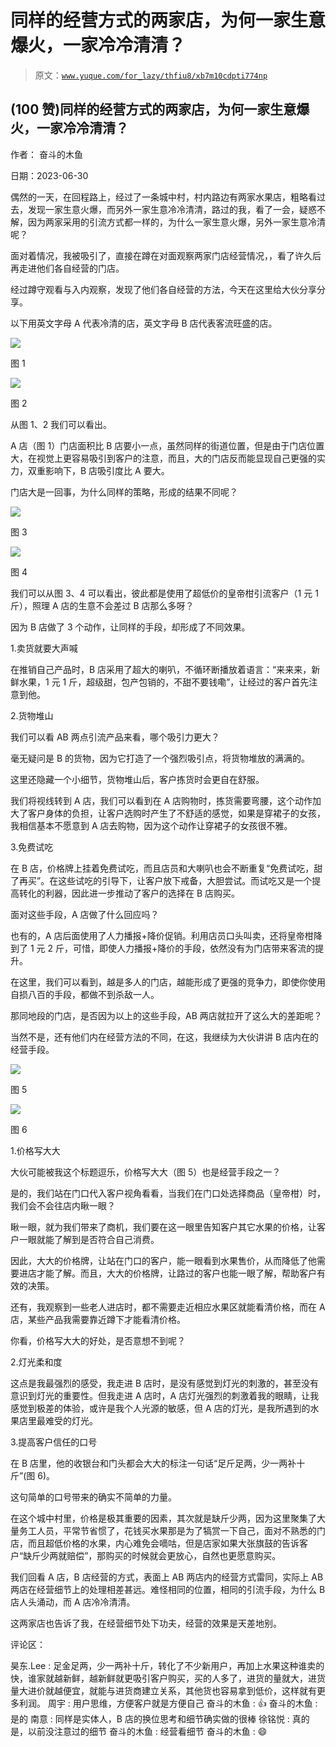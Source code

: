 # 同样的经营方式的两家店，为何一家生意爆火，一家冷冷清清？

> 原文：[`www.yuque.com/for_lazy/thfiu8/xb7m10cdpti774np`](https://www.yuque.com/for_lazy/thfiu8/xb7m10cdpti774np)



## (100 赞)同样的经营方式的两家店，为何一家生意爆火，一家冷冷清清？ 

作者： 奋斗的木鱼 

日期：2023-06-30 

偶然的一天，在回程路上，经过了一条城中村，村内路边有两家水果店，粗略看过去，发现一家生意火爆，而另外一家生意冷冷清清，路过的我，看了一会，疑惑不解，因为两家采用的引流方式都一样的，为什么一家生意火爆，另外一家生意冷清呢？ 

面对着情况，我被吸引了，直接在蹲在对面观察两家门店经营情况，，看了许久后再走进他们各自经营的门店。 

经过蹲守观看与入内观察，发现了他们各自经营的方法，今天在这里给大伙分享分享。 

以下用英文字母 A 代表冷清的店，英文字母 B 店代表客流旺盛的店。 

![](img/0727d19d9335ca2c3ad297f0a9bcd536.png) 

图 1  

![](img/eae5a1e56a19bc717249b7524f217b75.png) 

图 2 

从图 1、2 我们可以看出。 

A 店（图 1）门店面积比 B 店要小一点，虽然同样的街道位置，但是由于门店位置大，在视觉上更容易吸引到客户的注意，而且，大的门店反而能显现自己更强的实力，双重影响下，B 店吸引度比 A 要大。 

门店大是一回事，为什么同样的策略，形成的结果不同呢？ 

![](img/6942c8d68f2943bd61c0ebfef42040be.png) 

图 3 

![](img/e29a763b83e87c23079d80b7f9e3b6a1.png) 

图 4 

我们可以从图 3、4 可以看出，彼此都是使用了超低价的皇帝柑引流客户（1 元 1 斤），照理 A 店的生意不会差过 B 店那么多呀？ 

因为 B 店做了 3 个动作，让同样的手段，却形成了不同效果。 

1.卖货就要大声喊 

在推销自己产品时，B 店采用了超大的喇叭，不循环断播放着语言：“来来来，新鲜水果，1 元 1 斤，超级甜，包产包销的，不甜不要钱嘞”，让经过的客户首先注意到他。 

2.货物堆山 

我们可以看 AB 两点引流产品来看，哪个吸引力更大？ 

毫无疑问是 B 的货物，因为它打造了一个强烈吸引点，将货物堆放的满满的。 

这里还隐藏一个小细节，货物堆山后，客户拣货时会更自在舒服。 

我们将视线转到 A 店，我们可以看到在 A 店购物时，拣货需要弯腰，这个动作加大了客户身体的负担，让客户选购时产生了不舒适的感觉，如果是穿裙子的女孩，我相信基本不愿意到 A 店去购物，因为这个动作让穿裙子的女孩很不雅。 

3.免费试吃 

在 B 店，价格牌上挂着免费试吃，而且店员和大喇叭也会不断重复“免费试吃，甜了再买”。在这些试吃的引导下，让客户放下戒备，大胆尝试。而试吃又是一个提高转化的利器，因此进一步推动了客户的选择在 B 店购买。 

面对这些手段，A 店做了什么回应吗？ 

也有的，A 店后面使用了人力播报+降价促销。利用店员口头叫卖，还将皇帝柑降到了 1 元 2 斤，可惜，即使人力播报+降价的手段，依然没有为门店带来客流的提升。 

在这里，我们可以看到，越是多人的门店，越能形成了更强的竞争力，即使你使用自损八百的手段，都做不到杀敌一人。 

那同地段的门店，是否因为以上的这些手段，AB 两店就拉开了这么大的差距呢？ 

当然不是，还有他们内在经营方法的不同，在这，我继续为大伙讲讲 B 店内在的经营手段。 

![](img/8ac26bc1250abb6f02206d18744a5b47.png) 

图 5 

![](img/4d506c2371da05b3a5fbfe24c6c64533.png) 

图 6 

1.价格写大大 

大伙可能被我这个标题逗乐，价格写大大（图 5）也是经营手段之一？ 

是的，我们站在门口代入客户视角看看，当我们在门口处选择商品（皇帝柑）时，我们会不会往店内瞅一眼？ 

瞅一眼，就为我们带来了商机，我们要在这一眼里告知客户其它水果的价格，让客户一眼就能了解到是否符合自己消费。 

因此，大大的价格牌，让站在门口的客户，能一眼看到水果售价，从而降低了他需要进店才能了解。而且，大大的价格牌，让路过的客户也能一眼了解，帮助客户有效的决策。 

还有，我观察到一些老人进店时，都不需要走近相应水果区就能看清价格，而在 A 店，某些产品我需要靠近蹲下才能看清价格。 

你看，价格写大大的好处，是否意想不到呢？ 

2.灯光柔和度 

这点是我最强烈的感受，我走进 B 店时，是没有感觉到灯光的刺激的，甚至没有意识到灯光的重要性。但我走进 A 店时，A 店灯光强烈的刺激着我的眼睛，让我感觉到极差的体验，或许是我个人光源的敏感，但 A 店的灯光，是我所遇到的水果店里最难受的灯光。 

3.提高客户信任的口号 

在 B 店里，他的收银台和门头都会大大的标注一句话“足斤足两，少一两补十斤”(图 6)。 

这句简单的口号带来的确实不简单的力量。 

在这个城中村里，价格是极其重要的因素，其次就是缺斤少两，因为这里聚集了大量务工人员，平常节省惯了，花钱买水果那是为了犒赏一下自己，面对不熟悉的门店，而且超低价格的水果，内心难免会嘀咕，但是店家如果大张旗鼓的告诉客户“缺斤少两就赔偿”，那购买的时候就会更放心，自然也更愿意购买。 

我们回看 A 店，B 店经营的方式，表面上 AB 两店内的经营方式雷同，实际上 AB 两店在经营细节上的处理相差甚远。难怪相同的位置，相同的引流手段，为什么 B 店人头涌动，而 A 店冷冷清清。 

这两家店也告诉了我，在经营细节处下功夫，经营的效果是天差地别。 

评论区： 

昊东.Lee : 足金足两，少一两补十斤，转化了不少新用户，再加上水果这种谁卖的快，谁家就越新鲜，越新鲜就更吸引客户购买，买的人多了，进货的量就大，进货量大进价就越便宜，就能与进货商建立关系，其他货也容易拿到低价，这样就有更多利润。 周宇 : 用户思维，方便客户就是方便自己 奋斗的木鱼 : 👍 奋斗的木鱼 : 是的 南意 : 同样是实体人，B 店的换位思考和细节确实做的很棒 徐铭悦 : 真的是，以前没注意过的细节 奋斗的木鱼 : 经营看细节 奋斗的木鱼 : 😄